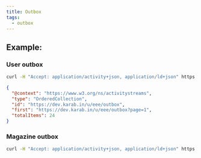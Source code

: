 ```yaml
---
title: Outbox
tags:
  - outbox
---
```


## Example:

### User outbox

```bash
curl -H "Accept: application/activity+json, application/ld+json" https://dev.karab.in/u/eee/outbox
```

```json
{
  "@context": "https://www.w3.org/ns/activitystreams",
  "type": "OrderedCollection",
  "id": "https://dev.karab.in/u/eee/outbox",
  "first": "https://dev.karab.in/u/eee/outbox?page=1",
  "totalItems": 24
}
```

### Magazine outbox

```bash
curl -H "Accept: application/activity+json, application/ld+json" https://dev.karab.in/m/fediverse/outbox
```
